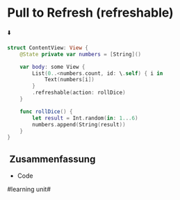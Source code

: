 # Pull to Refresh (refreshable)
⬇️

```swift
struct ContentView: View {
    @State private var numbers = [String]()

    var body: some View {
        List(0..<numbers.count, id: \.self) { i in
            Text(numbers[i])
        }
        .refreshable(action: rollDice)
    }

    func rollDice() {
        let result = Int.random(in: 1...6)
        numbers.append(String(result))
    }
}

```

##  Zusammenfassung
- Code

#learning unit#